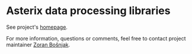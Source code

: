 # Asterix data processing libraries

See project's [homepage](https://zoranbosnjak.github.io/asterix-lib-generator/).

For more information, questions or comments, feel free to
contact project maintainer [Zoran Bošnjak](mailto:zoran.bosnjak@sloveniacontrol.si).

